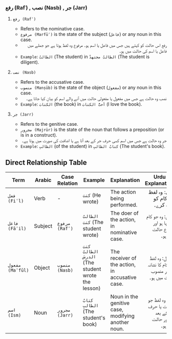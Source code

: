### رفع (Rafʿ) , نصب (Nasb) , جر (Jarr)

1. `رفع (Rafʿ)`
   - Refers to the nominative case.
   - `مرفوع (Marfūʿ)` is the state of the subject (`فاعل`) or any noun in this case.
   - <div style="text-align: right">رفع اس حالت کو کہتے ہیں جس میں فاعل یا اسم ہو۔ مرفوع وہ لفظ ہوتا ہے جو جملے میں فاعل یا اسم کی حالت میں ہو۔</div>
   - `Example`: `الطالبُ` (The student) in `الطالبُ مجتهدٌ` (The student is diligent).

2. `نصب (Nasb)`
   - Refers to the accusative case.
   - `منصوب (Manṣūb)` is the state of the object (`مفعول`) or any noun in this case.
   - <div style="text-align: right">نصب وہ حالت ہے جس میں مفعول یا مفعولی حالت میں آنے والے اسم کو بیان کیا جاتا ہے۔</div>
   - `Example`: `الكتابَ` (the book) in `أحبُّ الكتابَ` (I love the book).

3. `جر (Jarr)`
   - Refers to the genitive case.
   - `مجرور (Majrūr)` is the state of the noun that follows a preposition (or is in a construct).
   - <div style="text-align: right">جر وہ حالت ہے جس میں اسم کسی حرف جر کے بعد آتا ہے یا اضافت کی صورت میں ہوتا ہے۔</div>
   - `Example`: `الطالبِ` (of the student) in `كتابُ الطالبِ` (The student's book).

## Direct Relationship Table

| Term             | Arabic     | Case Relation      | Example                                              | Explanation                                        | Urdu Explanation                                                                               |
|------------------|------------|--------------------|------------------------------------------------------|----------------------------------------------------|------------------------------------------------------------------------------------------------|
| `فعل (Fiʿl)`     | Verb       | -                  | `كتبَ` (He wrote)                                    | The action being performed.                        | <div style="text-align: right">فعل: وہ لفظ جو کام کو بیان کرے۔</div>                           |
| `فاعل (Fāʿil)`   | Subject    | `مرفوع (Rafʿ)`     | `الطالبُ كتبَ` (The student wrote)                   | The doer of the action, in nominative case.        | <div style="text-align: right">فاعل: وہ جو کام کر رہا ہو اور مرفوع حالت میں ہو۔</div>          |
| `مفعول (Maʿfūl)` | Object     | `منصوب (Nasb)`     | `كتبَ الطالبُ الدرسَ` (The student wrote the lesson) | The receiver of the action, in accusative case.    | <div style="text-align: right">مفعول: وہ لفظ جو کام کا نشانہ ہو اور منصوب حالت میں ہو۔</div>   |
| `اسم (Ism)`      | Noun       | `مجرور (Jarr)`     | `كتابُ الطالبِ` (The student's book)                 | Noun in the genitive case, modifying another noun. | <div style="text-align: right">اسم: وہ لفظ جو اضافت یا حرف جر کے بعد مجرور حالت میں ہو۔</div>  |
